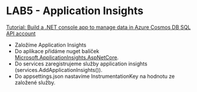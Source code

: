 ﻿# LAB5 - Application Insights

[Tutorial: Build a .NET console app to manage data in Azure Cosmos DB SQL API account](https://docs.microsoft.com/en-us/azure/cosmos-db/sql/sql-api-get-started)

* Založíme Application Insights
* Do aplikace přidáme nuget balíček [Microsoft.ApplicationInsights.AspNetCore](https://www.nuget.org/packages/Microsoft.ApplicationInsights.AspNetCore).
* Do services zaregistrujeme služby application insights (services.AddApplicationInsights()).
* Do appsettings.json nastavíme InstrumentationKey na hodnotu ze založené služby.

